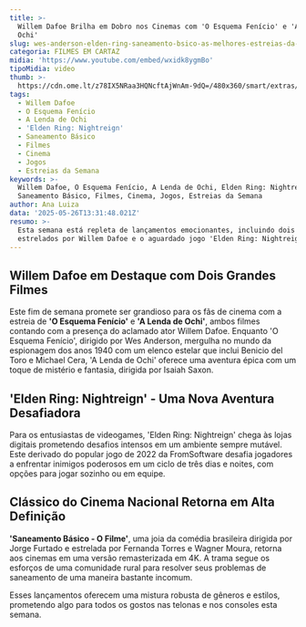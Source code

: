 ```yaml
---
title: >-
  Willem Dafoe Brilha em Dobro nos Cinemas com 'O Esquema Fenício' e 'A Lenda de
  Ochi'
slug: wes-anderson-elden-ring-saneamento-bsico-as-melhores-estreias-da-semana
categoria: FILMES EM CARTAZ
midia: 'https://www.youtube.com/embed/wxidk8ygmBo'
tipoMidia: video
thumb: >-
  https://cdn.ome.lt/z78IX5NRaa3HQNcftAjWnAm-9dQ=/480x360/smart/extras/conteudos/alendadeochi.jpg
tags:
  - Willem Dafoe
  - O Esquema Fenício
  - A Lenda de Ochi
  - 'Elden Ring: Nightreign'
  - Saneamento Básico
  - Filmes
  - Cinema
  - Jogos
  - Estreias da Semana
keywords: >-
  Willem Dafoe, O Esquema Fenício, A Lenda de Ochi, Elden Ring: Nightreign,
  Saneamento Básico, Filmes, Cinema, Jogos, Estreias da Semana
author: Ana Luiza
data: '2025-05-26T13:31:48.021Z'
resumo: >-
  Esta semana está repleta de lançamentos emocionantes, incluindo dois filmes
  estrelados por Willem Dafoe e o aguardado jogo 'Elden Ring: Nightreign'.
---
```


## Willem Dafoe em Destaque com Dois Grandes Filmes

Este fim de semana promete ser grandioso para os fãs de cinema com a estreia de **'O Esquema Fenício'** e **'A Lenda de Ochi'**, ambos filmes contando com a presença do aclamado ator Willem Dafoe. Enquanto 'O Esquema Fenício', dirigido por Wes Anderson, mergulha no mundo da espionagem dos anos 1940 com um elenco estelar que inclui Benicio del Toro e Michael Cera, 'A Lenda de Ochi' oferece uma aventura épica com um toque de mistério e fantasia, dirigida por Isaiah Saxon.

## 'Elden Ring: Nightreign' - Uma Nova Aventura Desafiadora

Para os entusiastas de videogames, 'Elden Ring: Nightreign' chega às lojas digitais prometendo desafios intensos em um ambiente sempre mutável. Este derivado do popular jogo de 2022 da FromSoftware desafia jogadores a enfrentar inimigos poderosos em um ciclo de três dias e noites, com opções para jogar sozinho ou em equipe.

## Clássico do Cinema Nacional Retorna em Alta Definição

**'Saneamento Básico - O Filme'**, uma joia da comédia brasileira dirigida por Jorge Furtado e estrelada por Fernanda Torres e Wagner Moura, retorna aos cinemas em uma versão remasterizada em 4K. A trama segue os esforços de uma comunidade rural para resolver seus problemas de saneamento de uma maneira bastante incomum.

Esses lançamentos oferecem uma mistura robusta de gêneros e estilos, prometendo algo para todos os gostos nas telonas e nos consoles esta semana.
